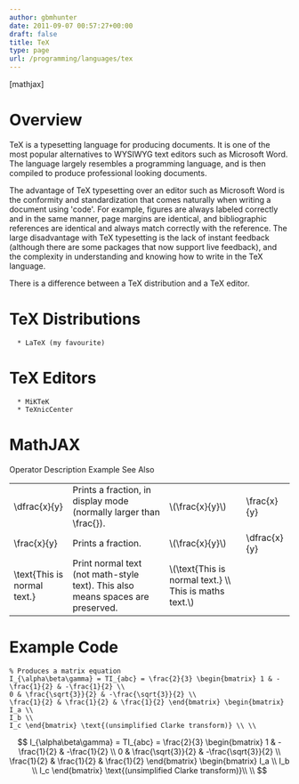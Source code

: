 ```yaml
---
author: gbmhunter
date: 2011-09-07 00:57:27+00:00
draft: false
title: TeX
type: page
url: /programming/languages/tex
---
```


[mathjax]




# Overview




TeX is a typesetting language for producing documents. It is one of the most popular alternatives to WYSIWYG text editors such as Microsoft Word. The language largely resembles a programming language, and is then compiled to produce professional looking documents.




The advantage of TeX typesetting over an editor such as Microsoft Word is the conformity and standardization that comes naturally when writing a document using 'code'. For example, figures are always labeled correctly and in the same manner, page margins are identical, and bibliographic references are identical and always match correctly with the reference. The large disadvantage with TeX typesetting is the lack of instant feedback (although there are some packages that now support live feedback), and the complexity in understanding and knowing how to write in the TeX language.




There is a difference between a TeX distribution and a TeX editor.




# TeX Distributions





	  * LaTeX (my favourite)



# TeX Editors





	  * MiKTeK
	  * TeXnicCenter






# MathJAX


<table >
<tbody >
<tr >
Operator
Description
Example
See Also
</tr>
<tr >

<td >\dfrac{x}{y}
</td>

<td >Prints a fraction, in display mode (normally larger than \frac{}).
</td>

<td >\(\frac{x}{y}\)
</td>

<td >\frac{x}{y}
</td>
</tr>
<tr >

<td >\frac{x}{y}
</td>

<td >Prints a fraction.
</td>

<td >\(\frac{x}{y}\)
</td>

<td >\dfrac{x}{y}
</td>
</tr>
<tr >

<td >\text{This is normal text.}
</td>

<td >Print normal text (not math-style text). This also means spaces are preserved.
</td>

<td >\(\text{This is normal text.} \\ This is maths text.\)
</td>

<td >
</td>
</tr>
</tbody>
</table>


# Example Code



    
    % Produces a matrix equation
    I_{\alpha\beta\gamma} = TI_{abc} = \frac{2}{3} \begin{bmatrix} 1 & -\frac{1}{2} & -\frac{1}{2} \\ 
    0 & \frac{\sqrt{3}}{2} & -\frac{\sqrt{3}}{2} \\ 
    \frac{1}{2} & \frac{1}{2} & \frac{1}{2} \end{bmatrix} \begin{bmatrix} I_a \\ 
    I_b \\ 
    I_c \end{bmatrix} \text{(unsimplified Clarke transform)} \\ \\
    




$$ I_{\alpha\beta\gamma} = TI_{abc} = \frac{2}{3} \begin{bmatrix} 1 & -\frac{1}{2} & -\frac{1}{2} \\ 0 & \frac{\sqrt{3}}{2} & -\frac{\sqrt{3}}{2} \\ \frac{1}{2} & \frac{1}{2} & \frac{1}{2} \end{bmatrix} \begin{bmatrix} I_a \\ I_b \\ I_c \end{bmatrix} \text{(unsimplified Clarke transform)}\\ \\ $$
